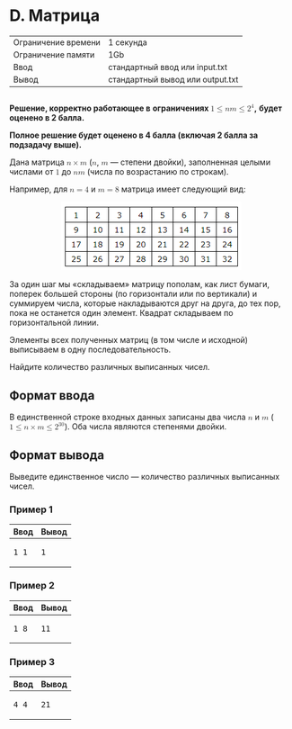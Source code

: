 <div class="header">
<h1 class="title">D. Матрица</h1>
<table>
<tr class="time-limit">
<td class="property-title">Ограничение времени</td>
<td>1&nbsp;секунда</td>
</tr>
<tr class="memory-limit">
<td class="property-title">Ограничение памяти</td>
<td>1Gb</td>
</tr>
<tr class="input-file">
<td class="property-title">Ввод</td>
<td colspan="1">стандартный ввод или input.txt</td>
</tr>
<tr class="output-file">
<td class="property-title">Вывод</td>
<td colspan="1">стандартный вывод или output.txt</td>
</tr>
</table>
</div>
<h2></h2>
<div class="legend">
<!--l. 48-->
<p style="text-indent: 0em;"><span style="font-weight: bold;">Решение, корректно работающее в</span> <span style="font-weight:
bold;">ограничениях</span><span style="font-weight: bold;">&nbsp;</span><!--l. 48--><math display="inline" style="text-indent:
0em;" xmlns="http://www.w3.org/1998/Math/MathML"><mn>1</mn> <mo>≤</mo> <mi>n</mi><mi>m</mi> <mo>≤</mo> <msup><mrow><mn>2</mn></mrow><mrow><mn>4</mn></mrow></msup></math><span
style="font-weight: bold;">,</span> <span style="font-weight: bold;">будет оценено в 2 балла.</span><!--l. 50-->
</p><p style="text-indent: 0em;"><span style="font-weight: bold;">Полное решение будет оценено в 4 балла (включая 2 балла
за</span> <span style="font-weight: bold;">подзадачу выше).</span><!--l. 53-->
</p><p style="text-indent: 0em;">Дана матрица&nbsp;<!--l. 53--><math display="inline" style="text-indent: 0em;" xmlns="http://www.w3.org/1998/Math/MathML"><mi>n</mi>
<mo>×</mo> <mi>m</mi></math>&nbsp;(<!--l. 53--><math display="inline" style="text-indent: 0em;" xmlns="http://www.w3.org/1998/Math/MathML"><mi>n</mi></math>,
<!--l. 53--><math display="inline" style="text-indent: 0em;" xmlns="http://www.w3.org/1998/Math/MathML"><mi>m</mi></math>&nbsp;—
степени двойки), заполненная целыми числами от <!--l. 53--><math display="inline" style="text-indent: 0em;" xmlns="http://www.w3.org/1998/Math/MathML"><mn>1</mn></math>
до <!--l. 53--><math display="inline" style="text-indent: 0em;" xmlns="http://www.w3.org/1998/Math/MathML"><mi>n</mi><mi>m</mi></math>
(числа по возрастанию по строкам). <!--l. 55-->
</p><p style="text-indent: 0em;">Например, для <!--l. 55--><math display="inline" style="text-indent: 0em;" xmlns="http://www.w3.org/1998/Math/MathML"><mi>n</mi>
<mo>=</mo> <mn>4</mn></math> и <!--l. 55--><math display="inline" style="text-indent: 0em;" xmlns="http://www.w3.org/1998/Math/MathML"><mi>m</mi>
<mo>=</mo> <mn>8</mn></math> матрица имеет следующий вид: </p><div style="margin-left: 1em; margin-right: 1em; text-align:
center;">
<!--l. 57-->
<p style="text-indent: 0em;">
<!--l. 58-->
</p><p style="text-indent: 0em;"><img alt="PIC" src="./resources/statement-image.png"></p>
<p></p>
</div>
<!--l. 61-->
<p style="text-indent: 0em;">За один шаг мы «складываем» матрицу пополам, как лист бумаги, поперек большей стороны (по горизонтали
или по вертикали) и суммируем числа, которые накладываются друг на друга, до тех пор, пока не останется один элемент. Квадрат
складываем по горизонтальной линии. <!--l. 64-->
</p><p style="text-indent: 0em;">Элементы всех полученных матриц (в том числе и исходной) выписываем в одну последовательность.
<!--l. 66-->
</p><p style="text-indent: 0em;">Найдите количество различных выписанных чисел. </p>
<p></p>
<p></p>
<p></p>
<p></p>
<p></p>
<p></p>

</div>
<h2>Формат ввода</h2>
<div class="input-specification"> В единственной строке входных данных записаны два числа <!--l. 69--><math display="inline" style="text-indent: 0em;" xmlns="http://www.w3.org/1998/Math/MathML"><mi>n</mi></math>
и <!--l. 69--><math display="inline" style="text-indent: 0em;" xmlns="http://www.w3.org/1998/Math/MathML"><mi>m</mi></math>&nbsp;(<!--l.
69--><math display="inline" style="text-indent: 0em;" xmlns="http://www.w3.org/1998/Math/MathML"><mn>1</mn> <mo>≤</mo> <mi>n</mi>
<mo>×</mo> <mi>m</mi> <mo>≤</mo> <msup><mrow><mn>2</mn></mrow><mrow><mn>3</mn><mn>0</mn></mrow></msup></math>). Оба числа
являются степенями двойки. 
</div>
<h2>Формат вывода</h2>
<div class="output-specification"> Выведите единственное число&nbsp;— количество различных выписанных чисел. </div>
<h3>Пример 1</h3>
<table class="sample-tests">
<thead>
<tr>
<th>Ввод</th>
<th>Вывод</th>
</tr>
</thead>
<tbody>
<tr>
<td><pre>1 1
</pre></td>
<td><pre>1
</pre></td>
</tr>
</tbody>
</table>
<h3>Пример 2</h3>
<table class="sample-tests">
<thead>
<tr>
<th>Ввод</th>
<th>Вывод</th>
</tr>
</thead>
<tbody>
<tr>
<td><pre>1 8
</pre></td>
<td><pre>11
</pre></td>
</tr>
</tbody>
</table>
<h3>Пример 3</h3>
<table class="sample-tests">
<thead>
<tr>
<th>Ввод</th>
<th>Вывод</th>
</tr>
</thead>
<tbody>
<tr>
<td><pre>4 4
</pre></td>
<td><pre>21
</pre></td>
</tr>
</tbody>
</table>
